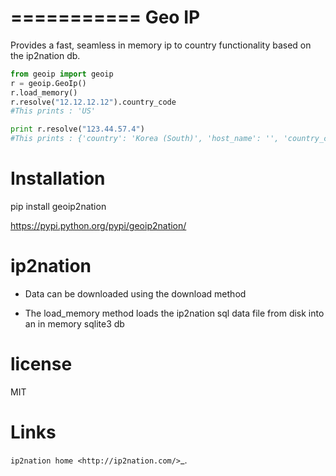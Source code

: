 ===========
Geo IP
===========

Provides a fast, seamless in memory ip to country functionality based on the ip2nation db.

```python
from geoip import geoip
r = geoip.GeoIp()
r.load_memory()
r.resolve("12.12.12.12").country_code
#This prints : 'US'

print r.resolve("123.44.57.4")
#This prints : {'country': 'Korea (South)', 'host_name': '', 'country_code': 'KR'}
```

Installation
=========

pip install geoip2nation

https://pypi.python.org/pypi/geoip2nation/

ip2nation
=========

* Data can be downloaded using the download method

* The load_memory method loads the ip2nation sql data file from disk into an in memory sqlite3 db

license
========
MIT

Links
========

`ip2nation home <http://ip2nation.com/>`_.